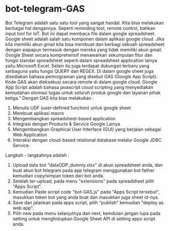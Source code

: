 # bot-telegram-GAS
Bot Telegram adalah satu satu tool yang sangat handal. Kita bisa melakukan berbagai hal dengannya. Seperti reminding tool, remote control, bahkan input tool for IoT.
Bot ini dapat membaca file dalam google spreadsheet. Google sheet adalah salah satu komponen dalam aplikasi google cloud. Jika kita memiliki akun gmail kita bisa membuat dan berbagi sebuah spreadsheet dengan siapapun termasuk dengan mereka yang tidak memiliki akun gmail. Google Sheet secara komprehensif menawarkan sekumpulan fitur dan fungsi standar spreadsheet seperti dalam spreadsheet application lainya yaitu Microsoft Excel. Selain itu juga terdapat dukungan terbaru yang serbaguna yaitu fungsi QUERY dan REGEX. Di dalam google sheet juga disediakan bahasa pemrograman yang disebut GAS (Google App Script). Kode GAS akan dieksekusi secara remote di dalam google cloud. Google App Script adalah bahasa javascript cloud scripting yang menyediakan kemudahan otomasi tugas untuk seluruh produk google dan layanan pihak ketiga.”
Dengan GAS kita bias melakukan :
1. Menulis UDF (user-defined function) untuk google sheet
2. Membuat aplikasi macro
3. Mengembangkan spreadsheet-based application
4. Integrasi dengan Products & Service Google Lainya
5. Mengembangkan Graphical User Interface (GUI) yang berjalan sebagai Web Application
6. Interaksi dengan cloud-based relational database melalui Google JDBC Service.

Langkah - langkahnya adalah :
1. Upload data bot "dataODP_dummy.xlsx" di akun spreadsheet anda, dan buat akun bot telegram pada app telegram menggunakan bot father kemudian copy/simpan token dari bot anda.
2. Setelah ter-upload, pada menu "extensions" pada spreadsheet pilih "Apps Script".
3. Kemudian Paste script code "bot-GAS.js" pada "Apps Script tersebut", masukkan token bot yang anda buat dan masukkan juga sheet id-nya.
4. Save dan jalankan pada apps script, pilih "publish" kemudian "deploy as web app".
5. Pilih new pada menu selanjutnya dan next, kemduian jangan lupa pada setting untuk menghidupkan Google Sheet API di setting apps script anda.
